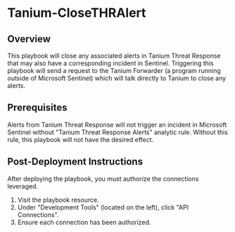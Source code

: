 # Tanium-CloseTHRAlert

## Overview
This playbook will close any associated alerts in Tanium Threat Response that may also have a corresponding incident in Sentinel. Triggering this playbook will send a request to the Tanium Forwarder (a program running outside of Microsoft Sentinel) which will talk directly to Tanium to close any alerts.  

## Prerequisites
Alerts from Tanium Threat Response will not trigger an incident in Microsoft Sentinel without "Tanium Threat Response Alerts" analytic rule. Without this rule, this playbook will not have the desired effect.

## Post-Deployment Instructions
After deploying the playbook, you must authorize the connections leveraged.

1. Visit the playbook resource.
2. Under "Development Tools" (located on the left), click "API Connections".
3. Ensure each connection has been authorized.
